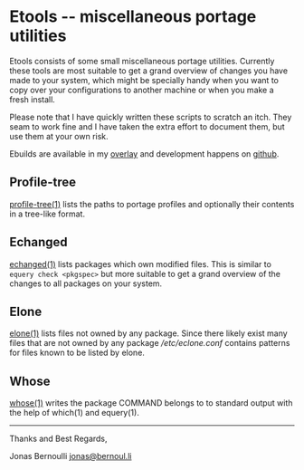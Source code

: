 # Etools -- miscellaneous portage utilities

Etools consists of some small miscellaneous portage utilities.  Currently
these tools are most suitable to get a grand overview of changes you have
made to your system, which might be specially handy when you want to copy
over your configurations to another machine or when you make a fresh
install.

Please note that I have quickly written these scripts to scratch an itch.
They seam to work fine and I have taken the extra effort to document them,
but use them at your own risk.

Ebuilds are available in my
[overlay](http://github.com/tarsius/overlay-tarsius/tree/master/app-portage/etools/)
and development happens on [github](http://github.com/tarsius/etools/).

## Profile-tree

[profile-tree(1)](profile-tree.1.html) lists the paths to portage profiles
and optionally their contents in a tree-like format.

## Echanged

[echanged(1)](echanged.1.html) lists packages which own modified files.
This is similar to `equery check <pkgspec>` but more suitable to get a
grand overview of the changes to all packages on your system.

## Elone

[elone(1)](elone.1.html) lists files not owned by any package.  Since
there likely exist many files that are not owned by any package
*/etc/eclone.conf* contains patterns for files known to be listed by elone.

## Whose

[whose(1)](whose.1.html) writes the package COMMAND belongs to to standard
output with the help of which(1) and equery(1).

----

Thanks and Best Regards,
 
Jonas Bernoulli <jonas@bernoul.li>
